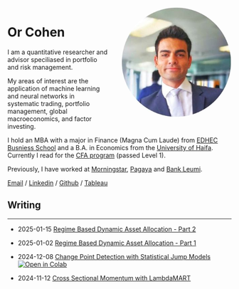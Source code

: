 <img alt="Or Cohen" src="/images/profile_photo.jpg" style="float: right; width: 250px; height: 250px; margin: 0 0 1em 2em; border-radius: 50%">

# Or Cohen

I am a quantitative researcher and advisor speciliased in portfolio and risk management. 

My areas of interest are the application of machine learning and neural networks in systematic trading, portfolio management, global macroeconomics, and factor investing.

I hold an MBA with a major in Finance (Magna Cum Laude) from [EDHEC Busniess School](https://www.edhec.edu/en) and a B.A. in Economics from the [University of Haifa](https://www.haifa.ac.il/?lang=en). Currently I read for the [CFA program](https://www.cfainstitute.org/programs/cfa-program) (passed Level 1). 

Previously, I have worked at [Morningstar](https://www.morningstar.com/), [Pagaya](pagaya.com) and [Bank Leumi](https://english.leumi.co.il/WnnnWn/Company_Profile/38044/). 

[Email](mailto:or.cohen@edhec.com) / [Linkedin](https://www.linkedin.com/in/or-cohen/) / [Github](https://github.com/Cohen-Or) / [Tableau](https://public.tableau.com/app/profile/or.cohen/vizzes)

## Writing
___

* 2025-01-15 [Regime Based Dynamic Asset Allocation - Part 2](/posts/rsaa2.md)

* 2025-01-02 [Regime Based Dynamic Asset Allocation - Part 1](/posts/rsaa1.md)
  
* 2024-12-08 [Change Point Detection with Statistical Jump Models](/posts/sjm.md) [![Open in Colab](https://colab.research.google.com/assets/colab-badge.svg)](https://colab.research.google.com/github/Cohen-Or/cohen-or.github.io/blob/5e9b2b2276f58e5581d6bc6f58a0c00d4545ed38/notebooks/Statistical%20Jump%20Model%20Basics.ipynb)

* 2024-11-12 [Cross Sectional Momentum with LambdaMART](/posts/csm.md)
